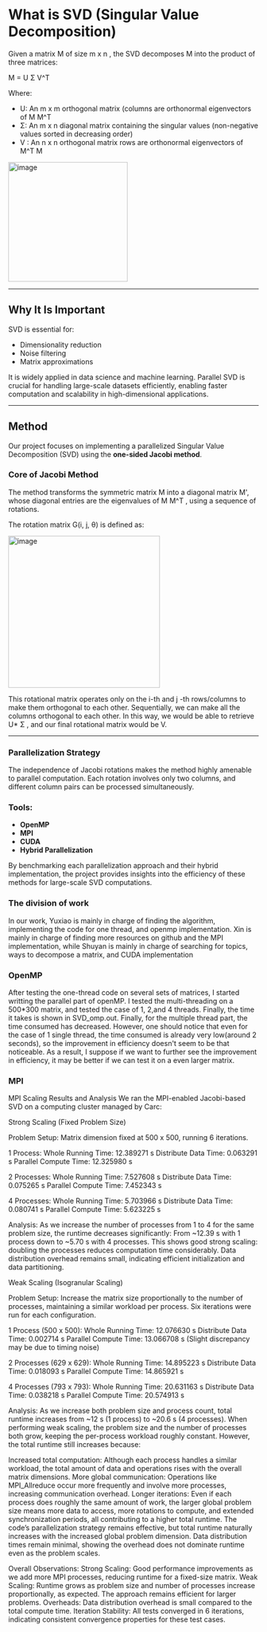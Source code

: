 # What is SVD (Singular Value Decomposition)

Given a matrix  M  of size  m x n , the SVD decomposes M into the product of three matrices:


M = U Σ V^T



Where:
- U: An m x m  orthogonal matrix (columns are orthonormal eigenvectors of M M^T 
- Σ: An  m x n  diagonal matrix containing the singular values (non-negative values sorted in decreasing order)
- V : An n x n  orthogonal matrix rows are orthonormal eigenvectors of  M^T M
<img width="240" alt="image" src="https://github.com/user-attachments/assets/8246c7fa-cbf7-47e4-a656-976e1252ade3">


---



## Why It Is Important

SVD is essential for:
- Dimensionality reduction
- Noise filtering
- Matrix approximations

It is widely applied in data science and machine learning. Parallel SVD is crucial for handling large-scale datasets efficiently, enabling faster computation and scalability in high-dimensional applications.

---

## Method

Our project focuses on implementing a parallelized Singular Value Decomposition (SVD) using the **one-sided Jacobi method**.

### Core of Jacobi Method

The method transforms the symmetric matrix M into a diagonal matrix M', whose diagonal entries are the eigenvalues of M M^T , using a sequence of rotations.

The rotation matrix G(i, j, θ) is defined as:

<img width="305" alt="image" src="https://github.com/user-attachments/assets/2299c185-df3e-4ee6-9061-02742148cc20">


This rotational matrix operates only on the i-th and j -th rows/columns to make them orthogonal to each other. Sequentially, we can make all the columns orthogonal to each other. In this way, we would be able to retrieve U* Σ , and our final rotational matrix would be V.

---

### Parallelization Strategy

The independence of Jacobi rotations makes the method highly amenable to parallel computation. Each rotation involves only two columns, and different column pairs can be processed simultaneously.

### Tools:
- **OpenMP**
- **MPI**
- **CUDA**
- **Hybrid Parallelization**

By benchmarking each parallelization approach and their hybrid implementation, the project provides insights into the efficiency of these methods for large-scale SVD computations.

### The division of work
In our work, Yuxiao is mainly in charge of finding the algorithm, implementing the code for one thread, and openmp implementation. Xin is mainly in charge of finding more resources on github and the MPI implementation, while Shuyan is mainly in charge of searching for topics, ways to decompose a matrix, and CUDA implementation

### OpenMP
After testing the one-thread code on several sets of matrices, I started writting the parallel part of openMP. I tested the multi-threading on a 500*300 matrix, and tested the case of 1, 2,and 4 threads. Finally, the time it takes is shown in SVD_omp.out. Finally, for the multiple thread part, the time consumed has decreased. However, one should notice that even for the case of 1 single thread, the time consumed is already very low(around 2 seconds), so the improvement in efficiency doesn't seem to be that noticeable. As a result, I suppose if we want to further see the improvement in efficiency, it may be better if we can test it on a even larger matrix.

### MPI
MPI Scaling Results and Analysis
We ran the MPI-enabled Jacobi-based SVD on a computing cluster managed by Carc:

Strong Scaling (Fixed Problem Size)

Problem Setup: Matrix dimension fixed at 500 x 500, running 6 iterations.

1 Process: Whole Running Time: 12.389271 s Distribute Data Time: 0.063291 s Parallel Compute Time: 12.325980 s

2 Processes: Whole Running Time: 7.527608 s Distribute Data Time: 0.075265 s Parallel Compute Time: 7.452343 s

4 Processes: Whole Running Time: 5.703966 s Distribute Data Time: 0.080741 s Parallel Compute Time: 5.623225 s

Analysis: As we increase the number of processes from 1 to 4 for the same problem size, the runtime decreases significantly: From ~12.39 s with 1 process down to ~5.70 s with 4 processes. This shows good strong scaling: doubling the processes reduces computation time considerably. Data distribution overhead remains small, indicating efficient initialization and data partitioning.

Weak Scaling (Isogranular Scaling)

Problem Setup: Increase the matrix size proportionally to the number of processes, maintaining a similar workload per process. Six iterations were run for each configuration.

1 Process (500 x 500): Whole Running Time: 12.076630 s Distribute Data Time: 0.002714 s Parallel Compute Time: 13.066708 s (Slight discrepancy may be due to timing noise)

2 Processes (629 x 629): Whole Running Time: 14.895223 s Distribute Data Time: 0.018093 s Parallel Compute Time: 14.865921 s

4 Processes (793 x 793): Whole Running Time: 20.631163 s Distribute Data Time: 0.038218 s Parallel Compute Time: 20.574913 s

Analysis: As we increase both problem size and process count, total runtime increases from ~12 s (1 process) to ~20.6 s (4 processes). When performing weak scaling, the problem size and the number of processes both grow, keeping the per-process workload roughly constant. However, the total runtime still increases because:

Increased total computation: Although each process handles a similar workload, the total amount of data and operations rises with the overall matrix dimensions.
More global communication: Operations like MPI_Allreduce occur more frequently and involve more processes, increasing communication overhead.
Longer iterations: Even if each process does roughly the same amount of work, the larger global problem size means more data to access, more rotations to compute, and extended synchronization periods, all contributing to a higher total runtime.
The code’s parallelization strategy remains effective, but total runtime naturally increases with the increased global problem dimension. Data distribution times remain minimal, showing the overhead does not dominate runtime even as the problem scales.

Overall Observations: Strong Scaling: Good performance improvements as we add more MPI processes, reducing runtime for a fixed-size matrix. Weak Scaling: Runtime grows as problem size and number of processes increase proportionally, as expected. The approach remains efficient for larger problems. Overheads: Data distribution overhead is small compared to the total compute time. Iteration Stability: All tests converged in 6 iterations, indicating consistent convergence properties for these test cases.



